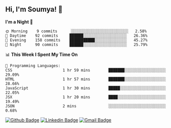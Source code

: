 ## Hi, I'm Soumya! 👋

<!--START_SECTION:waka-->
**I'm a Night 🦉** 

```text
🌞 Morning    9 commits      ░░░░░░░░░░░░░░░░░░░░░░░░░   2.58% 
🌆 Daytime    92 commits     ██████░░░░░░░░░░░░░░░░░░░   26.36% 
🌃 Evening    158 commits    ███████████░░░░░░░░░░░░░░   45.27% 
🌙 Night      90 commits     ██████░░░░░░░░░░░░░░░░░░░   25.79%

```


📊 **This Week I Spent My Time On** 

```text
💬 Programming Languages: 
CSS                      1 hr 59 mins        ███████░░░░░░░░░░░░░░░░░░   29.09% 
HTML                     1 hr 57 mins        ███████░░░░░░░░░░░░░░░░░░   28.66% 
JavaScript               1 hr 30 mins        █████░░░░░░░░░░░░░░░░░░░░   22.05% 
JSX                      1 hr 20 mins        ████░░░░░░░░░░░░░░░░░░░░░   19.49% 
JSON                     2 mins              ░░░░░░░░░░░░░░░░░░░░░░░░░   0.68%

```


<!--END_SECTION:waka-->

[![Github Badge](https://img.shields.io/badge/-rubyruins-grey?style=for-the-badge&logo=github&logoColor=white&link=https://github.com/rubyruins/)](https://www.github.com/rubyruins/) 
[![Linkedin Badge](https://img.shields.io/badge/-Soumya%20Parekh-0072b1?style=for-the-badge&logo=Linkedin&logoColor=white&link=https://www.linkedin.com/in/Soumya-Parekh/)](https://www.linkedin.com/in/Soumya-Parekh/) 
[![Gmail Badge](https://img.shields.io/badge/-soumya.parekh@somaiya.edu-c14438?style=for-the-badge&logo=Gmail&logoColor=white&link=mailto:soumya.parekh@somaiya.edu)](mailto:soumya.parekh@somaiya.edu) 
